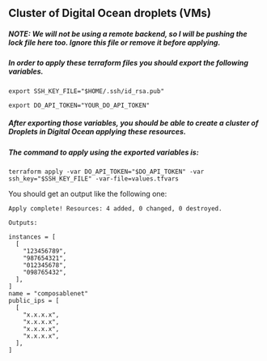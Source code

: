 ## Cluster of Digital Ocean droplets (VMs)

##### NOTE: We will not be using a remote backend, so I will be pushing the lock file here too. Ignore this file or remove it before applying.

##### In order to apply these terraform files you should export the following variables.

```export SSH_KEY_FILE="$HOME/.ssh/id_rsa.pub"```

```export DO_API_TOKEN="YOUR_DO_API_TOKEN"```

##### After exporting those variables, you should be able to create a cluster of Droplets in Digital Ocean applying these resources.

##### The command to apply using the exported variables is:

```terraform apply -var DO_API_TOKEN="$DO_API_TOKEN" -var ssh_key="$SSH_KEY_FILE" -var-file=values.tfvars```

You should get an output like the following one:

```
Apply complete! Resources: 4 added, 0 changed, 0 destroyed.

Outputs:

instances = [
  [
    "123456789",
    "987654321",
    "012345678",
    "098765432",
  ],
]
name = "composablenet"
public_ips = [
  [
    "x.x.x.x",
    "x.x.x.x",
    "x.x.x.x",
    "x.x.x.x",
  ],
]
```
